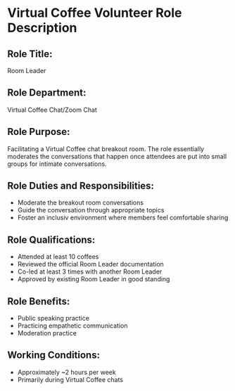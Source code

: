 # Virtual Coffee Volunteer Role Description

## Role Title:
Room Leader

## Role Department:
Virtual Coffee Chat/Zoom Chat

## Role Purpose:
Facilitating a Virtual Coffee chat breakout room. The role essentially moderates the conversations that happen once attendees are put into small groups for intimate conversations.

## Role Duties and Responsibilities:
- Moderate the breakout room conversations
- Guide the conversation through appropriate topics
- Foster an inclusiv environment where members feel comfortable sharing

## Role Qualifications:
- Attended at least 10 coffees
- Reviewed the official Room Leader documentation
- Co-led at least 3 times with another Room Leader
- Approved by existing Room Leader in good standing

## Role Benefits:
- Public speaking practice
- Practicing empathetic communication
- Moderation practice

## Working Conditions:
- Approximately ~2 hours per week
- Primarily during Virtual Coffee chats